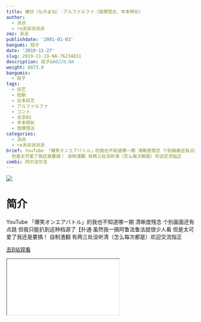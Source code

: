 ```yaml
---
title: 模仿（ものまね）-アルファルファ（饭塚悟志、丰本明长）
author:
  - 派派
  - re派派派派派
zmz: 派派
publishdate: '2001-01-03'
bangumi: 段子
date: '2019-11-27'
slug: 2019-11-19-NA-76234831
description: 段子&#8226;NA
weight: 8873.0
bangumis:
  - 段子
tags:
  - 综艺
  - 短剧
  - 日本综艺
  - アルファルファ
  - コント
  - 东京03
  - 丰本明长
  - 饭塚悟志
categories:
  - 派派
  - re派派派派派
brief: YouTube 「爆笑オンエアバトル」的我也不知道哪一期 清晰度残念 个别画面还有点跳 但我只能扒到这种档源了【扑通 虽然我一搞阿鲁法鲁法就很少人看
  但是太可爱了我还是要搞！ 自制渣翻 有两三处没听清（怎么每次都是）欢迎交流指正
combi: 阿尔法尔法
---
```

![](https://raw.githubusercontent.com/tcgriffith/owaraisite/master/static/tmpimg/faada85dced1dcc6052c86af4d277613107cdddc.jpg.480.jpg)
# 简介  
YouTube 「爆笑オンエアバトル」的我也不知道哪一期
清晰度残念 个别画面还有点跳 但我只能扒到这种档源了【扑通
虽然我一搞阿鲁法鲁法就很少人看 但是太可爱了我还是要搞！
自制渣翻 有两三处没听清（怎么每次都是）欢迎交流指正  

[去B站观看](https://www.bilibili.com/video/av76234831/)
<div class ="resp-container"><iframe class="testiframe" src="//player.bilibili.com/player.html?aid=76234831"", scrolling="no", allowfullscreen="true" > </iframe></div> 
